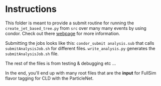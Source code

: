 # Instructions

This folder is meant to provide a submit routine for running the `create_jet_based_tree.py` from `src` over many many events by using condor. Check out there [webpage](https://batchdocs.web.cern.ch/local/quick.html) for more information. 

Submitting the jobs looks like this: `condor_submit analysis.sub` that calls `submitAnalysisJob.sh` for different files.
`write_analysis.py` generates the `submitAnalysisJob.sh` file.

The rest of the files is from testing & debugging etc ... 

In the end, you'll end up with many root files that are the **input** for FullSim flavor tagging for CLD with the ParticleNet. 